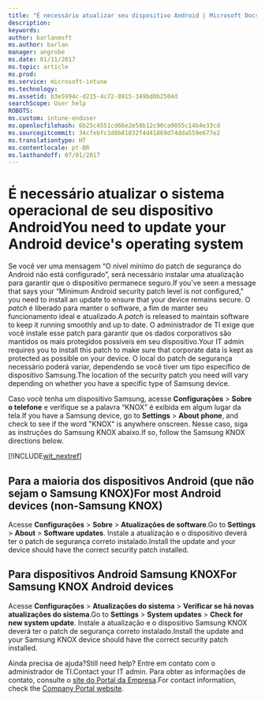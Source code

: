```yaml
---
title: "É necessário atualizar seu dispositivo Android | Microsoft Docs"
description: 
keywords: 
author: barlanmsft
ms.author: barlan
manager: angrobe
ms.date: 01/11/2017
ms.topic: article
ms.prod: 
ms.service: microsoft-intune
ms.technology: 
ms.assetid: b3e5994c-d215-4c72-8915-349bd0b2504d
searchScope: User help
ROBOTS: 
ms.custom: intune-enduser
ms.openlocfilehash: 6b25c4551cd66e2e58b12c90ca9055c14b4e33cd
ms.sourcegitcommit: 34cfebfc1d8b81032f4d41869d74dda559e677e2
ms.translationtype: HT
ms.contentlocale: pt-BR
ms.lasthandoff: 07/01/2017
---
```

# <span data-ttu-id="c1dff-102">É necessário atualizar o sistema operacional de seu dispositivo Android</span><span class="sxs-lookup"><span data-stu-id="c1dff-102">You need to update your Android device's operating system</span></span>
<a id="you-need-to-update-your-android-devices-operating-system" class="xliff"></a>

<span data-ttu-id="c1dff-103">Se você ver uma mensagem “O nível mínimo do patch de segurança do Android não está configurado”, será necessário instalar uma atualização para garantir que o dispositivo permanece seguro.</span><span class="sxs-lookup"><span data-stu-id="c1dff-103">If you've seen a message that says your “Minimum Android security patch level is not configured," you need to install an update to ensure that your device remains secure.</span></span> <span data-ttu-id="c1dff-104">O _patch_ é liberado para manter o software, a fim de manter seu funcionamento ideal e atualizado.</span><span class="sxs-lookup"><span data-stu-id="c1dff-104">A _patch_ is released to maintain software to keep it running smoothly and up to date.</span></span> <span data-ttu-id="c1dff-105">O administrador de TI exige que você instale esse patch para garantir que os dados corporativos são mantidos os mais protegidos possíveis em seu dispositivo.</span><span class="sxs-lookup"><span data-stu-id="c1dff-105">Your IT admin requires you to install this patch to make sure that corporate data is kept as protected as possible on your device.</span></span> <span data-ttu-id="c1dff-106">O local do patch de segurança necessário poderá variar, dependendo se você tiver um tipo específico de dispositivo Samsung.</span><span class="sxs-lookup"><span data-stu-id="c1dff-106">The location of the security patch you need will vary depending on whether you have a specific type of Samsung device.</span></span>

<span data-ttu-id="c1dff-107">Caso você tenha um dispositivo Samsung, acesse **Configurações** > **Sobre o telefone** e verifique se a palavra “KNOX” é exibida em algum lugar da tela.</span><span class="sxs-lookup"><span data-stu-id="c1dff-107">If you have a Samsung device, go to **Settings** > **About phone**, and check to see if the word "KNOX" is anywhere onscreen.</span></span> <span data-ttu-id="c1dff-108">Nesse caso, siga as instruções do Samsung KNOX abaixo.</span><span class="sxs-lookup"><span data-stu-id="c1dff-108">If so, follow the Samsung KNOX directions below.</span></span>

[!INCLUDE[wit_nextref](includes/end-user-os-update-guidance.md)]

## <span data-ttu-id="c1dff-109">Para a maioria dos dispositivos Android (que não sejam o Samsung KNOX)</span><span class="sxs-lookup"><span data-stu-id="c1dff-109">For most Android devices (non-Samsung KNOX)</span></span>
<a id="for-most-android-devices-non-samsung-knox" class="xliff"></a>

<span data-ttu-id="c1dff-110">Acesse **Configurações** > **Sobre** > **Atualizações de software**.</span><span class="sxs-lookup"><span data-stu-id="c1dff-110">Go to **Settings** > **About** > **Software updates**.</span></span> <span data-ttu-id="c1dff-111">Instale a atualização e o dispositivo deverá ter o patch de segurança correto instalado.</span><span class="sxs-lookup"><span data-stu-id="c1dff-111">Install the update and your device should have the correct security patch installed.</span></span>

## <span data-ttu-id="c1dff-112">Para dispositivos Android Samsung KNOX</span><span class="sxs-lookup"><span data-stu-id="c1dff-112">For Samsung KNOX Android devices</span></span>
<a id="for-samsung-knox-android-devices" class="xliff"></a>

<span data-ttu-id="c1dff-113">Acesse **Configurações** > **Atualizações do sistema** > **Verificar se há novas atualizações do sistema**.</span><span class="sxs-lookup"><span data-stu-id="c1dff-113">Go to **Settings** > **System updates** > **Check for new system update**.</span></span> <span data-ttu-id="c1dff-114">Instale a atualização e o dispositivo Samsung KNOX deverá ter o patch de segurança correto instalado.</span><span class="sxs-lookup"><span data-stu-id="c1dff-114">Install the update and your Samsung KNOX device should have the correct security patch installed.</span></span>



<span data-ttu-id="c1dff-115">Ainda precisa de ajuda?</span><span class="sxs-lookup"><span data-stu-id="c1dff-115">Still need help?</span></span> <span data-ttu-id="c1dff-116">Entre em contato com o administrador de TI.</span><span class="sxs-lookup"><span data-stu-id="c1dff-116">Contact your IT admin.</span></span> <span data-ttu-id="c1dff-117">Para obter as informações de contato, consulte o [site do Portal da Empresa](http://portal.manage.microsoft.com).</span><span class="sxs-lookup"><span data-stu-id="c1dff-117">For contact information, check the [Company Portal website](http://portal.manage.microsoft.com).</span></span>

